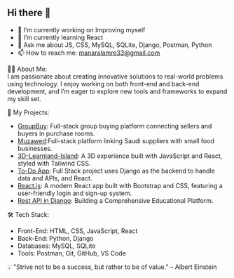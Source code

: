 ## Hi there 👋




- 🔭 I’m currently working on Improving myself  
- 🌱 I’m currently learning React 
- 💬  Ask me about JS, CSS, MySQL, SQLite, Django, Postman, Python
- 📫 How to reach me: manaralamre33@gmail.com  

👩‍💻 About Me:  
I am passionate about creating innovative solutions to real-world problems using technology. I enjoy working on both front-end and back-end development, and I’m eager to explore new tools and frameworks to expand my skill set. 

📂 My Projects:  
- [GroupBuy](https://github.com/manaralamri/UNIT-PROJECT-2):  Full-stack group buying platform connecting sellers and buyers in purchase rooms.
- [Muzawed](https://github.com/manaralamri/MuzawedProject):Full-stack platform linking Saudi suppliers with small food businesses.
- [3D-Learnland-Island](https://github.com/manaralamri/3D-Learnland-Island): A 3D experience built with JavaScript and React, styled with Tailwind CSS.
- [To-Do App](https://github.com/manaralamri/Django-React): Full Stack project uses Django as the backend to handle data and APIs, and React.
- [React.js](https://github.com/manaralamri/React.js): A modern React app built with Bootstrap and CSS, featuring a user-friendly login and sign-up system.
- [Rest API in Django](https://github.com/manaralamri/REST): Building a Comprehensive Educational Platform.


🛠️ Tech Stack:  
- Front-End: HTML, CSS, JavaScript, React  
- Back-End: Python, Django   
- Databases: MySQL, SQLite  
- Tools: Postman, Git, GitHub, VS Code  




💡 "Strive not to be a success, but rather to be of value." – Albert Einstein  

